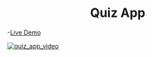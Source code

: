 <h1 align="center">Quiz App</h1>

-[Live Demo](https://alaashalaby.github.io/quiz-app/)


[![quiz_app_video](https://drive.google.com/file/d/1cORq36RIBY2i7jKDRE9XyQeSFOr_TkUo/view?usp=drive_link)](https://drive.google.com/file/d/1cORq36RIBY2i7jKDRE9XyQeSFOr_TkUo/view?usp=drive_link)

